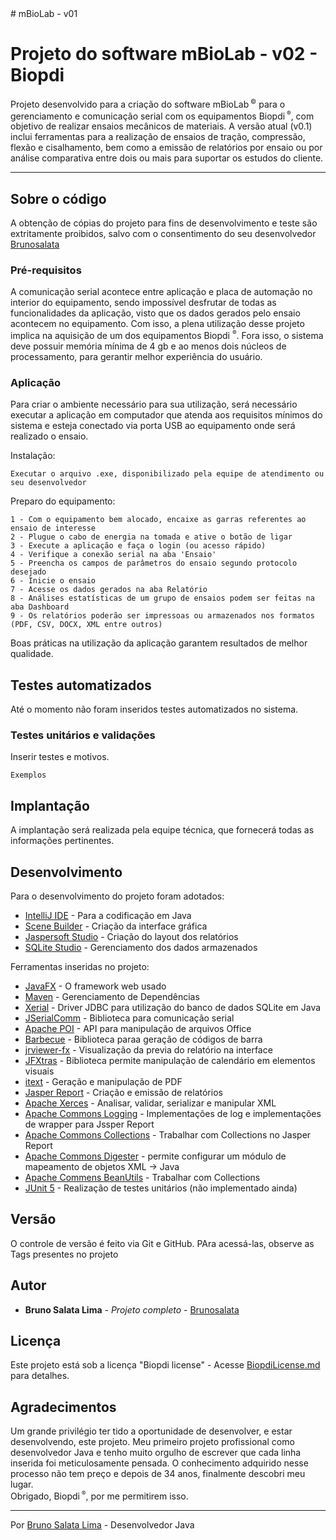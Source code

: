 <head># mBioLab - v01

# Projeto do software mBioLab - v02 - Biopdi
</head>
Projeto desenvolvido para a criação do software mBioLab<span style="font-size:10px; vertical-align: super"> 
&copy;</span> para o gerenciamento e comunicação serial com os equipamentos Biopdi<span 
style="font-size:10px; vertical-align: super"> ®</span>, com objetivo de realizar ensaios mecânicos de materiais. 
A versão atual (v0.1) inclui ferramentas para a realização de ensaios de tração, compressão, flexão e cisalhamento, 
bem como a emissão de relatórios por ensaio ou por análise 
comparativa entre dois ou mais para suportar os estudos do cliente.
<body>

---

##  Sobre o código

A obtenção de cópias do projeto para fins de desenvolvimento e teste são extritamente proibidos, salvo com o 
consentimento do seu desenvolvedor <a href=“https://github.com/Brunosalata“>Brunosalata</a>

###  Pré-requisitos

A comunicação serial acontece entre aplicação e placa de automação no interior do equipamento, sendo impossível
desfrutar de todas as funcionalidades da aplicação, visto que os dados gerados pelo ensaio acontecem no equipamento.
Com isso, a plena utilização desse projeto implica na aquisição de um dos equipamentos Biopdi
<span style="font-size:10px; vertical-align: super"> ®</span>. Fora isso, o sistema deve possuir memória mínima de 4 gb
e ao menos dois núcleos de processamento, para gerantir melhor experiência do usuário.


###  Aplicação

Para criar o ambiente necessário para sua utilização, será necessário executar a aplicação em 
computador que atenda aos requisitos mínimos do sistema e esteja conectado via porta USB ao
equipamento onde será realizado o ensaio.

Instalação:

```
Executar o arquivo .exe, disponibilizado pela equipe de atendimento ou seu desenvolvedor
```

Preparo do equipamento:

```
1 - Com o equipamento bem alocado, encaixe as garras referentes ao ensaio de interesse
2 - Plugue o cabo de energia na tomada e ative o botão de ligar
3 - Execute a aplicação e faça o login (ou acesso rápido)
4 - Verifique a conexão serial na aba 'Ensaio'
5 - Preencha os campos de parâmetros do ensaio segundo protocolo desejado
6 - Inicie o ensaio
7 - Acesse os dados gerados na aba Relatório
8 - Análises estatísticas de um grupo de ensaios podem ser feitas na aba Dashboard
9 - Os relatórios poderão ser impressoas ou armazenados nos formatos (PDF, CSV, DOCX, XML entre outros)
```

Boas práticas na utilização da aplicação garantem resultados de melhor qualidade.

##  Testes automatizados

Até o momento não foram inseridos testes automatizados no sistema.

###  Testes unitários e validações

Inserir testes e motivos.

```
Exemplos
```

##  Implantação

A implantação será realizada pela equipe técnica, que fornecerá todas as informações pertinentes.

##  Desenvolvimento

Para o desenvolvimento do projeto foram adotados:

* [IntelliJ IDE](https://www.jetbrains.com/pt-br/idea/) - Para a codificação em Java
* [Scene Builder](https://gluonhq.com/products/scene-builder/) - Criação da interface gráfica
* [Jaspersoft Studio](https://community.jaspersoft.com/) - Criação do layout dos relatórios
* [SQLite Studio](https://sqlitestudio.pl/) - Gerenciamento dos dados armazenados

Ferramentas inseridas no projeto:

* [JavaFX](https://openjfx.io/) - O framework web usado
* [Maven](https://maven.apache.org/) - Gerenciamento de Dependências
* [Xerial](https://xerial.org/software/) - Driver JDBC para utilização do banco de dados SQLite em Java
* [JSerialComm](https://fazecast.github.io/jSerialComm/) - Biblioteca para comunicação serial
* [Apache POI](https://poi.apache.org/) - API para manipulação de arquivos Office
* [Barbecue](https://barbecue.sourceforge.net/) - Biblioteca paraa geração de códigos de barra
* [jrviewer-fx](https://github.com/hawkxu/jrviewer-fx) - Visualização da previa do relatório na interface
* [JFXtras](https://jfxtras.org/) - Biblioteca permite manipulação de calendário em elementos visuais
* [itext](https://itextpdf.com/) - Geração e manipulação de PDF
* [Jasper Report](https://community.jaspersoft.com/) - Criação e emissão de relatórios
* [Apache Xerces](https://xerces.apache.org/xerces2-j/) - Analisar, validar, serializar e manipular XML
* [Apache Commons Logging](https://commons.apache.org/proper/commons-logging/) - Implementações de log e 
implementações de wrapper para Jssper Report
* [Apache Commons Collections](https://commons.apache.org/proper/commons-collections/) - Trabalhar com Collections 
no Jasper Report
* [Apache Commons Digester](https://commons.apache.org/proper/commons-digester/) - permite configurar um módulo de 
mapeamento de objetos XML -> Java
* [Apache Commens BeanUtils](https://commons.apache.org/proper/commons-beanutils/) - Trabalhar com Collections
* [JUnit 5](https://junit.org/junit5/) - Realização de testes unitários (não implementado ainda)


##  Versão

O controle de versão é feito via Git e GitHub. PAra acessá-las, observe as Tags presentes no projeto

##  Autor

* **Bruno Salata Lima** - *Projeto completo* - [Brunosalata](https://github.com/Brunosalata)


##  Licença

Este projeto está sob a licença "Biopdi license" - Acesse [BiopdiLicense.md](https://github.com/Biopdi) para detalhes.

##  Agradecimentos

Um grande privilégio ter tido a oportunidade de desenvolver, e estar desenvolvendo, este projeto. Meu primeiro projeto
profissional como desenvolvedor Java e tenho muito orgulho de escrever que cada linha inserida foi meticulosamente 
pensada. O conhecimento adquirido nesse processo não tem preço e depois de 34 anos, finalmente descobri meu lugar.</br>
Obrigado, Biopdi<span style="font-size:10px; vertical-align: super"> ®</span>, por me permitirem isso.



---
Por [Bruno Salata Lima](https://github.com/Brunosalata) - Desenvolvedor Java
</body>

<footer>  </footer>
